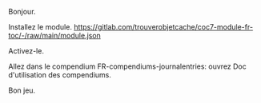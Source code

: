 Bonjour.

Installez le module. https://gitlab.com/trouverobjetcache/coc7-module-fr-toc/-/raw/main/module.json

Activez-le.

Allez dans le compendium FR-compendiums-journalentries: ouvrez Doc d'utilisation des compendiums.

Bon jeu.
